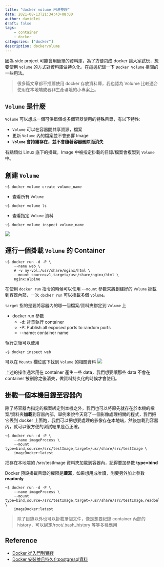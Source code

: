 ```yaml
---
title: "docker volume 用法整理"
date: 2021-08-13T21:34:43+08:00
author: davidlei
draft: false
tags: 
    - container
    - docker
categories: ["docker"]
description: dockervolume
---
```


因為 side project 可能會用簡單的資料庫，為了方便包成 docker 讓大家試玩，想要使用 `Volume` 的方式對資料庫做持久化。在這邊紀錄一下 `Docker Volume` 相關的一些用法。

> 很多篇文章都不推薦使用 docker 存放資料庫，我也認為 Volume 比較適合使用在本地端或者非生產環境的小專案上。


## `Volume` 是什麼
`Volume` 可以想成一個可供單個或多個容器使用的特殊目錄，有以下特性:
- `Volume` 可以在容器間共享資源，檔案
- 更新 `Volume` 內的檔案並不會影響 Image
- **`Volume` 會持續存在，並不會隨著容器刪除而消失**

有點類似 Linux 底下的掛載，Image 中被指定掛載的目錄/檔案會複製到 `Volume` 中。

## 創建 `Volume`

```shell
~$ docker volume create volume_name
```

- 查看所有 `Volume`
```shell
~$ docker volume ls
```

- 查看指定 `Volume` 資料
```shell
~$ docker volume inspect volume_name
```

![](https://i.imgur.com/mRZ8bUN.png)


## 運行一個掛載 `Volume` 的 Container

```shell
~$ docker run -d -P \
    --name web \
    # -v my-vol:/usr/share/nginx/html \
    --mount source=v1,target=/usr/share/nginx/html \
    nginx:alpine
```

在使用 `docker run` 指令的時候可以使用 `--mount` 參數來將創建好的 `Volume` 掛載到容器內部，一次 `docker run` 可以掛載多個 `Volume`。

`target` 指的是要將容器內的哪一個檔案/資料夾綁定到 `Volume` 上

- docker run 參數
    - -d: 背景執行 container
    - -P: Publish all exposed ports to random ports
    - --name: container name


執行之後可以使用
```shell
~$ docker inspect web
```

可以在 `Mounts` 欄位底下找到 `Volume` 的相關資料
![](https://i.imgur.com/VvJ6lQi.png)


上述的操作通常用在 container 產生一些 data，我們想要讓那些 data 不會在 container 被刪除之後消失，做資料持久化的時候才會使用。

## 掛載一個本機目錄至容器內

除了將容器內指定的檔案綁定到本機之外，我們也可以將原先就存在於本機的檔案/資料夾**加載**到容器內部，舉例來說今天寫了一個影像處理相關的程式，我們把它丟到 docker 上面跑，我們可以把想要處理的影像存在本地端，然後加載到容器內，就可以很方便的測試結果是否正確。

```shell
~$ docker run -d -P \
    --name imageProcess \
    --mount type=bind,source=/src/testImage,target=/usr/share/src/testImage \
    imageDocker:latest
```

把存在本地端的 /src/testImage 資料夾加載到容器內，記得要加參數 **type=bind**

Docker 預設掛載目錄的權限是**讀寫**，如果想用成唯讀，則要另外加上參數 **readonly**

```shell
~$ docker run -d -P \
    --name imageProcess \
    --mount type=bind,source=/src/testImage,target=/usr/share/src/testImage,readonly \
    imageDocker:latest
```

> 除了目錄以外也可以掛載單個文件，像是想要紀錄 container 內部的 history，可以綁定/root/.bash_history 等等多種應用


## Reference
- [Docker 從入門到實踐](https://vuepress.mirror.docker-practice.com/)
- [Docker 安裝並且持久化postgresql資料](https://juejin.cn/post/6844904182319841294)